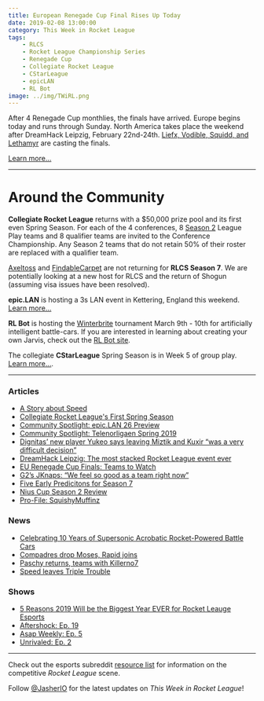 ```yaml
---
title: European Renegade Cup Final Rises Up Today
date: 2019-02-08 13:00:00
category: This Week in Rocket League
tags:
    - RLCS
    - Rocket League Championship Series
    - Renegade Cup
    - Collegiate Rocket League
    - CStarLeague
    - epicLAN
    - RL Bot
image: ../img/TWiRL.png
---
```


After 4 Renegade Cup monthlies, the finals have arrived. Europe begins today and runs through Sunday. North America takes place the weekend after DreamHack Leipzig, February 22nd-24th. [Liefx, Vodible, Squidd, and Lethamyr](https://www.rocketleagueesports.com/news/renegade-cup-finals-coming-soon/) are casting the finals.

[Learn more...](https://liquipedia.net/rocketleague/Renegade_Cup/Europe)

---

# Around the Community

**Collegiate Rocket League** returns with a \$50,000 prize pool and its first even Spring Season. For each of the 4 conferences, 8 [Season 2](https://liquipedia.net/rocketleague/Collegiate_Rocket_League/Season_2) League Play teams and 8 qualifier teams are invited to the Conference Championship. Any Season 2 teams that do not retain 50% of their roster are replaced with a qualifier team.

[Axeltoss](https://twitter.com/Axeltoss/status/1092856528619503616) and [FindableCarpet](https://twitter.com/FindableCarpet/status/1092498979319832576) are not returning for **RLCS Season 7**. We are potentially looking at a new host for RLCS and the return of Shogun (assuming visa issues have been resolved).

**epic.LAN** is hosting a 3s LAN event in Kettering, England this weekend. [Learn more...](https://liquipedia.net/rocketleague/Epic.LAN/26)

**RL Bot** is hosting the [Winterbrite](https://twitter.com/RLBotOfficial/status/1087787040626876416) tournament March 9th - 10th for artificially intelligent battle-cars. If you are interested in learning about creating your own Jarvis, check out the [RL Bot site](http://www.rlbot.org).

The collegiate **CStarLeague** Spring Season is in Week 5 of group play. [Learn more...](https://cstarleague.com/rl/standings).

---

### Articles

- [A Story about Speed](https://octane.gg/news/a-story-about-speed/)
- [Collegiate Rocket League's First Spring Season](https://thegamehaus.com/collegiate-rocket-leagues-first-spring-season/2019/02/05/)
- [Community Spotlight: epic.LAN 26 Preview](https://octane.gg/news/community-spotlight-epiclan-26-preview)
- [Community Spotlight: Telenorligaen Spring 2019](https://octane.gg/news/community-spotlight-telenorligaen-spring-2019)
- [Dignitas’ new player Yukeo says leaving Miztik and Kuxir “was a very difficult decision”](https://rocketeers.gg/interview-dignitas-yukeo-rlcs-s7-flipside-tactics/)
- [DreamHack Leipzig: The most stacked Rocket League event ever](https://www.dailyesports.gg/dreamhack-leipzig-rocket-league/)
- [EU Renegade Cup Finals: Teams to Watch](https://www.rocketleagueesports.com/news/eu-renegade-cup-finals-teams-to-watch/)
- [G2’s JKnaps: “We feel so good as a team right now”](https://rocketeers.gg/interview-g2-jknaps-rocket-league-transfer-chicago-kronovi/)
- [Five Early Predicitons for Season 7](https://thegamehaus.com/five-early-predictions-for-season-seven/2019/02/06/)
- [Nius Cup Season 2 Review](https://www.reddit.com/r/RocketLeagueEsports/comments/ani5il/the_end_of_the_second_season_of_brazilians_league/)
- [Pro-File: SquishyMuffinz](https://www.rocketleagueesports.com/news/rle-pro-files--vol--3--squishymuffinz/)

### News

- [Celebrating 10 Years of Supersonic Acrobatic Rocket-Powered Battle Cars](https://rocket-league.com/news/celebrating-10-years-of-supersonic-acrobatic-rocket-powered-battle-cars)
- [Compadres drop Moses, Rapid joins](https://twitter.com/aeonrl/status/1092626221706477569?s=21)
- [Paschy returns, teams with Killerno7](https://twitter.com/Paschy90/status/1093495664670060544)
- [Speed leaves Triple Trouble](https://twitter.com/TripleTroubleRL/status/1091660351068925952?s=19)

### Shows

- [5 Reasons 2019 Will be the Biggest Year EVER for Rocket Leauge Esports](https://www.youtube.com/watch?v=GaNfyP9rM4A&feature=youtu.be)
- [Aftershock: Ep. 19](https://www.youtube.com/watch?v=0SgeWs_jzMQ)
- [Asap Weekly: Ep. 5](https://asapweekly.podbean.com/e/rocket-league-5-snake-in-the-grass/)
- [Unrivaled: Ep. 2](https://www.twitch.tv/videos/376257646)

---

Check out the esports subreddit [resource list](https://www.reddit.com/r/RocketLeagueEsports/wiki/links) for information on the competitive _Rocket League_ scene.

Follow [@JasherIO](https://twitter.com/JasherIO) for the latest updates on _This Week in Rocket League_!
